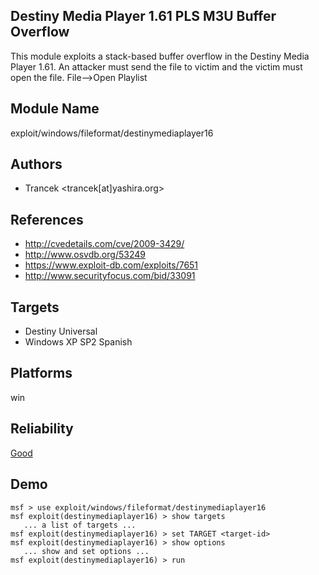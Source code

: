 ## Destiny Media Player 1.61 PLS M3U Buffer Overflow

This module exploits a stack-based buffer overflow in the 
Destiny Media Player 1.61. An attacker must send the file to 
victim and the victim must open the file. File-->Open 
Playlist


## Module Name
exploit/windows/fileformat/destinymediaplayer16

## Authors
* Trancek <trancek[at]yashira.org>


## References
* http://cvedetails.com/cve/2009-3429/
* http://www.osvdb.org/53249
* https://www.exploit-db.com/exploits/7651
* http://www.securityfocus.com/bid/33091



## Targets
* Destiny Universal
* Windows XP SP2 Spanish


## Platforms
win

## Reliability
[Good](https://github.com/rapid7/metasploit-framework/wiki/Exploit-Ranking)

## Demo

```
msf > use exploit/windows/fileformat/destinymediaplayer16
msf exploit(destinymediaplayer16) > show targets
   ... a list of targets ...
msf exploit(destinymediaplayer16) > set TARGET <target-id>
msf exploit(destinymediaplayer16) > show options
   ... show and set options ...
msf exploit(destinymediaplayer16) > run
```
    
    